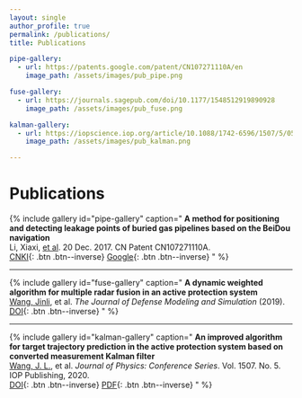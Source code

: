 ```yaml
---
layout: single
author_profile: true
permalink: /publications/
title: Publications

pipe-gallery:
  - url: https://patents.google.com/patent/CN107271110A/en
    image_path: /assets/images/pub_pipe.png

fuse-gallery:
  - url: https://journals.sagepub.com/doi/10.1177/1548512919890928
    image_path: /assets/images/pub_fuse.png

kalman-gallery:
  - url: https://iopscience.iop.org/article/10.1088/1742-6596/1507/5/052010
    image_path: /assets/images/pub_kalman.png

---
```

# Publications

{% include gallery id="pipe-gallery" caption="
**A method for positioning and detecting leakage points of buried gas pipelines based on the BeiDou navigation**
<br/>
Li, Xiaxi, <ins>et al</ins>. 20 Dec. 2017. CN Patent CN107271110A.
<br/>[CNKI](https://kns.cnki.net/kcms/detail/detail.aspx?dbcode=SCPD&dbname=SCPD2017&filename=CN107271110A){: .btn .btn--inverse}&nbsp;[Google](https://patents.google.com/patent/CN107271110A/en){: .btn .btn--inverse}
" %}

---

{% include gallery id="fuse-gallery" caption="
**A dynamic weighted algorithm for multiple radar fusion in an active protection system**
<br/>
<ins>Wang, Jinli</ins>, et al. *The Journal of Defense Modeling and Simulation* (2019).
<br/>[DOI](https://journals.sagepub.com/doi/10.1177/1548512919890928){: .btn .btn--inverse}
" %}

---

{% include gallery id="kalman-gallery" caption="
**An improved algorithm for target trajectory prediction in the active protection system based on converted measurement Kalman filter**
<br/>
<ins>Wang, J. L.</ins>, et al. *Journal of Physics: Conference Series*. Vol. 1507. No. 5. IOP Publishing, 2020.
<br/>[DOI](https://iopscience.iop.org/article/10.1088/1742-6596/1507/5/052010){: .btn .btn--inverse}&nbsp;[PDF](https://iopscience.iop.org/article/10.1088/1742-6596/1507/5/052010/pdf){: .btn .btn--inverse}
" %}